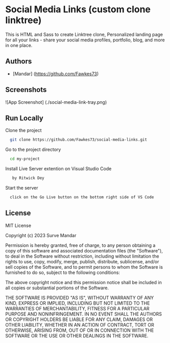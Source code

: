# Social Media Links (custom clone linktree)

This is HTML and Sass to create Linktree clone,
Personalized landing page for all your links - share your
social media profiles, portfolio, blog, and
more in one place.

## Authors

- [Mandar] (https://github.com/Fawkes73)

## Screenshots

![App Screenshot] (./social-media-link-tray.png)

## Run Locally

Clone the project

```bash
  git clone https://github.com/Fawkes73/social-media-links.git
```

Go to the project directory

```bash
  cd my-project
```

Install Live Server extention on Visual Studio Code

```bash
   by Ritwick Dey
```

Start the server

```bash
  click on the Go Live button on the bottom right side of VS Code
```

## License

MIT License

Copyright (c) 2023 Surve Mandar

Permission is hereby granted, free of charge, to any person obtaining a copy of this software and associated documentation files (the "Software"), to deal in the Software without restriction, including without limitation the rights to use, copy, modify, merge, publish, distribute, sublicense, and/or sell copies of the Software, and to permit persons to whom the Software is furnished to do so, subject to the following conditions:

The above copyright notice and this permission notice shall be included in all copies or substantial portions of the Software.

THE SOFTWARE IS PROVIDED "AS IS", WITHOUT WARRANTY OF ANY KIND, EXPRESS OR IMPLIED, INCLUDING BUT NOT LIMITED TO THE WARRANTIES OF MERCHANTABILITY, FITNESS FOR A PARTICULAR PURPOSE AND NONINFRINGEMENT. IN NO EVENT SHALL THE AUTHORS OR COPYRIGHT HOLDERS BE LIABLE FOR ANY CLAIM, DAMAGES OR OTHER LIABILITY, WHETHER IN AN ACTION OF CONTRACT, TORT OR OTHERWISE, ARISING FROM, OUT OF OR IN CONNECTION WITH THE SOFTWARE OR THE USE OR OTHER DEALINGS IN THE SOFTWARE.
